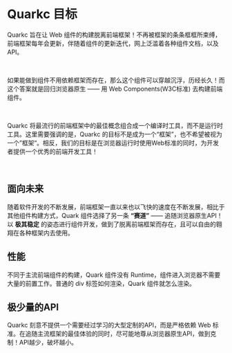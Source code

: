 # Quarkc 目标

<P>Quarkc 旨在让 Web 组件的构建脱离前端框架！不再被框架的条条框框所束缚，前端框架每年会更新，伴随着组件的更新迭代，网上泛滥着各种组件文档，以及API。</p>
<br/>
<p>
如果能做到组件不用依赖框架而存在，那么这个组件可以穿越沉浮，历经长久！而这个答案就是回归浏览器原生 —— 用 Web Components(W3C标准) 去构建前端组件。
</p>
<br/>
<p>
Quarkc 将最流行的前端框架中的最佳概念组合成一个编译时工具，而不是运行时工具。这里需要强调的是，Quarkc 的目标不是成为一个“框架”，也不希望被视为一个”框架“。相反，我们的目标是在浏览器运行时使用Web标准的同时，为开发者提供一个优秀的前端开发工具！
</p>
<br/>

## 面向未来

<p>
随着软件开发的不断发展，前端框架一直以来也以飞快的速度在不断发展，相比于其他组件构建方式，Quark 组件选择了另一条 <b>“赛道”</b> —— 追随浏览器原生API！以 <b>极其稳定</b> 的姿态进行组件开发，做到了脱离前端框架而存在，且可以自由的翱翔在各种框架内去使用。
</p>

## 性能

不同于主流前端组件的构建，Quark 组件没有 Runtime，组件进入浏览器不需要大量的前置工作。普通的 div 标签如何渲染，Quark 组件就怎么渲染。

## 极少量的API

Quarkc 刻意不提供一个需要经过学习的大型定制的API，而是严格依赖 Web 标准。在追随主流框架的最佳体验的同时，尽可能地尊从浏览器原生API，做到克制！API越少，破坏越小。
